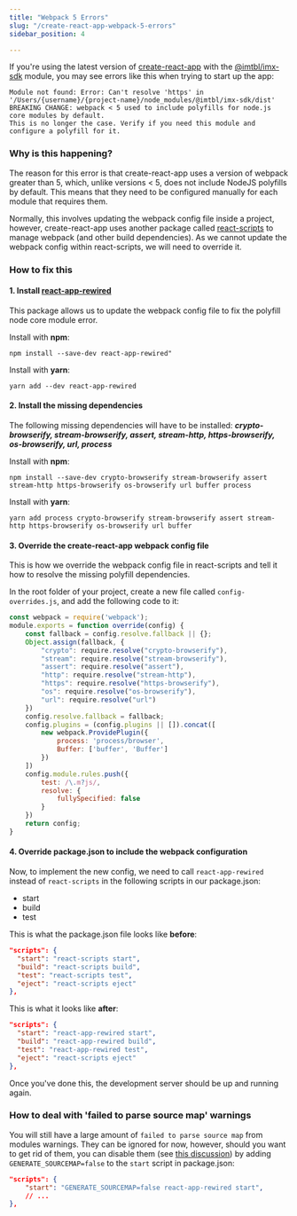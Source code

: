 ```yaml
---
title: "Webpack 5 Errors"
slug: "/create-react-app-webpack-5-errors"
sidebar_position: 4

---
```


If you're using the latest version of [create-react-app](https://create-react-app.dev/) with the [@imtbl/imx-sdk](https://www.npmjs.com/package/@imtbl/imx-sdk) module, you may see errors like this when trying to start up the app:

```shell
Module not found: Error: Can't resolve 'https' in '/Users/{username}/{project-name}/node_modules/@imtbl/imx-sdk/dist'
BREAKING CHANGE: webpack < 5 used to include polyfills for node.js core modules by default.
This is no longer the case. Verify if you need this module and configure a polyfill for it.
```

### Why is this happening?
The reason for this error is that create-react-app uses a version of webpack greater than 5, which, unlike versions < 5, does not include NodeJS polyfills by default. This means that they need to be configured manually for each module that requires them.

Normally, this involves updating the webpack config file inside a project, however, create-react-app uses another package called [react-scripts](https://www.npmjs.com/package/react-scripts) to manage webpack (and other build dependencies). As we cannot update the webpack config within react-scripts, we will need to override it.

### How to fix this
#### 1. Install [react-app-rewired](https://www.npmjs.com/package/react-app-rewired)
This package allows us to update the webpack config file to fix the polyfill node core module error.

Install with **npm**:
```shell
npm install --save-dev react-app-rewired"
```

Install with **yarn**: 
```shell
yarn add --dev react-app-rewired
```
#### 2. Install the missing dependencies

The following missing dependencies will have to be installed: ***crypto-browserify, stream-browserify, assert, stream-http, https-browserify, os-browserify, url, process***

Install with **npm**:
```shell
npm install --save-dev crypto-browserify stream-browserify assert stream-http https-browserify os-browserify url buffer process
```
Install with **yarn**:
```shell
yarn add process crypto-browserify stream-browserify assert stream-http https-browserify os-browserify url buffer
```

#### 3. Override the create-react-app webpack config file

This is how we override the webpack config file in react-scripts and tell it how to resolve the missing polyfill dependencies. 

In the root folder of your project, create a new file called `config-overrides.js`, and add the following code to it:
```javascript "config-overrides.js"
const webpack = require('webpack');
module.exports = function override(config) {
    const fallback = config.resolve.fallback || {};
    Object.assign(fallback, {
        "crypto": require.resolve("crypto-browserify"),
        "stream": require.resolve("stream-browserify"),
        "assert": require.resolve("assert"),
        "http": require.resolve("stream-http"),
        "https": require.resolve("https-browserify"),
        "os": require.resolve("os-browserify"),
        "url": require.resolve("url")
    })
    config.resolve.fallback = fallback;
    config.plugins = (config.plugins || []).concat([
        new webpack.ProvidePlugin({
            process: 'process/browser',
            Buffer: ['buffer', 'Buffer']
        })
    ])
    config.module.rules.push({
        test: /\.m?js/,
        resolve: {
            fullySpecified: false
        }
    })
    return config;
}
```

#### 4. Override package.json to include the webpack configuration

Now, to implement the new config, we need to call `react-app-rewired` instead of `react-scripts` in the following scripts in our package.json:
* start
* build
* test

This is what the package.json file looks like **before**:
```json
"scripts": {
  "start": "react-scripts start",
  "build": "react-scripts build",
  "test": "react-scripts test",
  "eject": "react-scripts eject" 
},
```
This is what it looks like **after**:
```json
"scripts": {
  "start": "react-app-rewired start",
  "build": "react-app-rewired build",
  "test": "react-app-rewired test",
  "eject": "react-scripts eject" 
},
```
Once you've done this, the development server should be up and running again.

### How to deal with 'failed to parse source map' warnings

You will still have a large amount of `failed to parse source map` from modules warnings. They can be ignored for now, however, should you want to get rid of them, you can disable them (see [this discussion](https://github.com/facebook/create-react-app/discussions/11767#discussioncomment-2092902)) by adding `GENERATE_SOURCEMAP=false` to the `start` script in package.json:

```json
"scripts": {
    "start": "GENERATE_SOURCEMAP=false react-app-rewired start",
    // ...
},
```